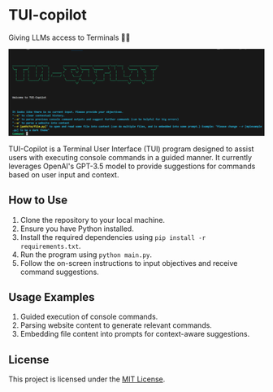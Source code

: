 # TUI-copilot
Giving LLMs access to Terminals 🧑‍💻

![TUI-Copilot](./assets/ss.png)

TUI-Copilot is a Terminal User Interface (TUI) program designed to assist users with executing console commands in a guided manner. It currently leverages OpenAI's GPT-3.5 model to provide suggestions for commands based on user input and context.

## How to Use

1. Clone the repository to your local machine.
2. Ensure you have Python installed.
3. Install the required dependencies using `pip install -r requirements.txt`.
4. Run the program using `python main.py`.
5. Follow the on-screen instructions to input objectives and receive command suggestions.

## Usage Examples

1. Guided execution of console commands.
2. Parsing website content to generate relevant commands.
3. Embedding file content into prompts for context-aware suggestions.

## License

This project is licensed under the [MIT License](LICENSE).
